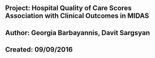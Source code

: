 ## Project: Hospital Quality of Care Scores Association with Clinical Outcomes in MIDAS    
## Author: Georgia Barbayannis, Davit Sargsyan
## Created: 09/09/2016 
